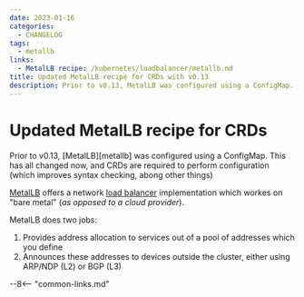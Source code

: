 ```yaml
---
date: 2023-01-16
categories:
  - CHANGELOG
tags:
  - metallb
links:
  - MetalLB recipe: /kubernetes/loadbalancer/metallb.md
title: Updated MetalLB recipe for CRDs with v0.13
description: Prior to v0.13, MetalLB was configured using a ConfigMap. This has all changed now, and CRDs are required to perform configuration (which improves syntax checking, abong other things)
---
```


# Updated MetalLB recipe for CRDs

Prior to v0.13, [MetalLB][metallb] was configured using a ConfigMap. This has all changed now, and CRDs are required to perform configuration (which improves syntax checking, abong other things)

<!-- more -->

[MetalLB](https://metallb.universe.tf/) offers a network [load balancer](/kubernetes/loadbalancer/) implementation which workes on "bare metal" (*as opposed to a cloud provider*).

MetalLB does two jobs:

1. Provides address allocation to services out of a pool of addresses which you define
2. Announces these addresses to devices outside the cluster, either using ARP/NDP (L2) or BGP (L3)

--8<-- "common-links.md"